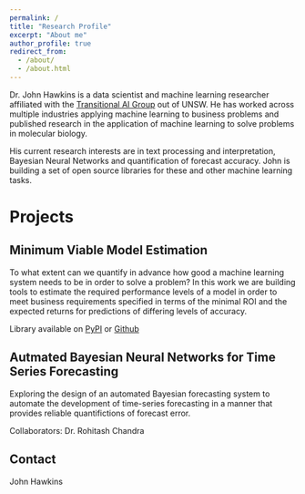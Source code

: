 ```yaml
---
permalink: /
title: "Research Profile"
excerpt: "About me"
author_profile: true
redirect_from: 
  - /about/
  - /about.html
---
```


Dr. John Hawkins is a data scientist and machine learning researcher affiliated with the [Transitional AI Group](http://trans-ai.github.io)
 out of UNSW.
He has worked across multiple industries applying machine learning to business problems and published research in the application
of machine learning to solve problems in molecular biology. 

His current research interests are in text processing and interpretation, Bayesian Neural Networks and quantification of forecast accuracy.
John is building a set of open source libraries for these and other machine learning tasks. 


Projects
==============

## Minimum Viable Model Estimation

To what extent can we quantify in advance how good a machine learning system needs to be in order to solve a 
problem? In this work we are building tools to estimate the required performance levels of a model in order
to meet business requirements specified in terms of the minimal ROI and the expected returns for predictions
of differing levels of accuracy.

Library available on [PyPI](https://pypi.org/project/minvime/1.0.0/) or [Github](https://github.com/john-hawkins/minvime)


## Autmated Bayesian Neural Networks for Time Series Forecasting

Exploring the design of an automated Bayesian forecasting system to automate the development of time-series
forecasting in a manner that provides reliable quantifictions of forecast error.

Collaborators: Dr. Rohitash Chandra 


Contact
-------
John Hawkins


